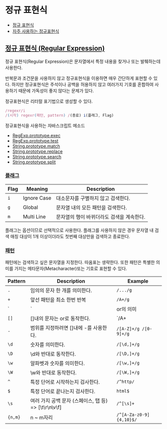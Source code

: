 # 정규 표현식
* [정규 표현식]()
* [자주 사용하는 정규표현식](./frequently_used_regexp.js)

## [정규 표현식 (Regular Expression)](./regexp.js)
정규 표현식(Regular Expression)은 문자열에서 특정 내용을 찾거나 또는 발췌하는데 사용한다.

반복문과 조건문을 사용하지 않고 정규표현식을 이용하면 매우 간단하게 표현할 수 있다. 하지만 정규표현식은 주석이나 공백을 허용하지 않고 여러가지 기호를 혼합하여 사용하기 때문에 가독성이 좋지 않다는 문제가 있다.

정규표현식은 리터럴 표기법으로 생성할 수 있다.

```js
/regexr/i
/(시작) regexr(패턴, pattern) /(종료) i(플래그, Flag)
```

정규표현식을 사용하는 자바스크립트 메소드
* [RegExp.prototype.exec](https://developer.mozilla.org/ko/docs/Web/JavaScript/Reference/Global_Objects/RegExp/exec)
* [RegExp.prototype.test](https://developer.mozilla.org/ko/docs/Web/JavaScript/Reference/Global_Objects/RegExp/test)
* [String.prototype.match](https://developer.mozilla.org/ko/docs/Web/JavaScript/Reference/Global_Objects/String/match)
* [String.prototype.replace](https://developer.mozilla.org/ko/docs/Web/JavaScript/Reference/Global_Objects/String/replace)
* [String.prototype.search](https://developer.mozilla.org/ko/docs/Web/JavaScript/Reference/Global_Objects/String/search)
* [String.prototype.split](https://developer.mozilla.org/ko/docs/Web/JavaScript/Reference/Global_Objects/String/split)


### [플래그](./flag.js)
|Flag|Meaning|Description
|---|---|---|
|`i`|Ignore Case|대소문자를 구별하지 않고 검색한다.
|`g`|Global|문자열 내의 모든 패턴을 검색한다.
|`m`|Multi Line|문자열의 행이 바뀌더라도 검색을 계속한다.

플래그는 옵션이므로 선택적으로 사용한다. 플래그를 사용하지 않은 경우 문자열 내 검색 매칭 대상이 1개 이상이더라도 첫번째 대상만을 검색하고 종료한다.

### [패턴](./pattern.js)
패턴에는 검색하고 싶은 문자열을 지정한다. 따옴표는 생략한다. 또한 패턴은 특별한 의미를 가지는 메타문자(Metacharacter)또는 기호로 표현할 수 있다.

|Pattern|Description|Example
|---|---|---|
|`.`|임의의 문자 한 개를 의미한다.|`/.../g`
|`+`|앞선 패턴을 최소 한번 반복|`/A+/g`
|`|`|or의 의미|`/A|B/g`
|`[]`|[]내의 문자는 or로 동작한다.|`/A+|B+/g => /[AB]+/g`
|`-`|범위를 지정하려면 []내에 -를 사용한다.|`/[A-Z]+/g /[0-9]+/g`
|`\d`|숫자를 의미한다.|`/[\d,]+/g`
|`\D`|\d와 반대로 동작한다.|`/[\D,]+/g`
|`\w`|알파벳과 숫자를 의미한다.|`/[\w,]+/g`
|`\W`|\w와 반대로 동작한다.|`/[\W,]+/g`
|`^`|특정 단어로 시작하는지 검사한다.|`/^http/`
|`$`|특정 단어로 끝나는지 검사한다.|`html$`
|`\s`|여러 가지 공백 문자 (스페이스, 탭 등) => [\t\r\n\v\f]|`/^[\s]+`
|`{n,m}`|n ~ m자리|`/^[A-Za-z0-9]{4,10}$/`
